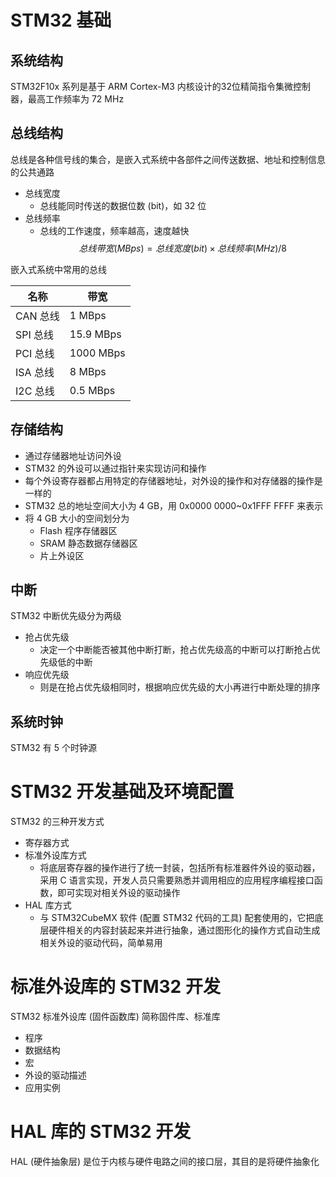 # STM32 基础

## 系统结构

STM32F10x 系列是基于 ARM Cortex-M3 内核设计的32位精简指令集微控制器，最高工作频率为 72 MHz

## 总线结构

总线是各种信号线的集合，是嵌入式系统中各部件之间传送数据、地址和控制信息的公共通路

- 总线宽度
  - 总线能同时传送的数据位数 (bit)，如 32 位
- 总线频率
  - 总线的工作速度，频率越高，速度越快
$$
总线带宽 (MBps)= 总线宽度 (bit)\times 总线频率 (MHz)/8
$$

嵌入式系统中常用的总线

| 名称     | 带宽      |
| -------- | --------- |
| CAN 总线 | 1 MBps    |
| SPI 总线 | 15.9 MBps |
| PCI 总线 | 1000 MBps |
| ISA 总线 | 8 MBps    |
| I2C 总线 | 0.5 MBps  |

## 存储结构

- 通过存储器地址访问外设
- STM32 的外设可以通过指针来实现访问和操作
- 每个外设寄存器都占用特定的存储器地址，对外设的操作和对存储器的操作是一样的
- STM32 总的地址空间大小为 4 GB，用 0x0000 0000~0x1FFF FFFF 来表示
- 将 4 GB 大小的空间划分为
  - Flash 程序存储器区
  - SRAM 静态数据存储器区
  - 片上外设区

## 中断

STM32 中断优先级分为两级
- 抢占优先级
  - 决定一个中断能否被其他中断打断，抢占优先级高的中断可以打断抢占优先级低的中断
- 响应优先级
  - 则是在抢占优先级相同时，根据响应优先级的大小再进行中断处理的排序

## 系统时钟

STM32 有 5 个时钟源

# STM32 开发基础及环境配置

STM32 的三种开发方式
- 寄存器方式
- 标准外设库方式
  - 将底层寄存器的操作进行了统一封装，包括所有标准器件外设的驱动器，采用 C 语言实现，开发人员只需要熟悉并调用相应的应用程序编程接口函数，即可实现对相关外设的驱动操作
- HAL 库方式
  - 与 STM32CubeMX 软件 (配置 STM32 代码的工具) 配套使用的，它把底层硬件相关的内容封装起来并进行抽象，通过图形化的操作方式自动生成相关外设的驱动代码，简单易用

# 标准外设库的 STM32 开发

STM32 标准外设库 (固件函数库) 简称固件库、标准库
- 程序
- 数据结构
- 宏
- 外设的驱动描述
- 应用实例

# HAL 库的 STM32 开发

HAL (硬件抽象层) 是位于内核与硬件电路之间的接口层，其目的是将硬件抽象化

